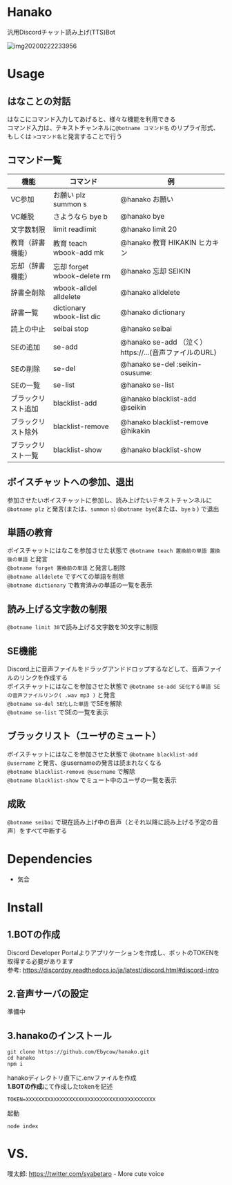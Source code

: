 # Hanako
汎用Discordチャット読み上げ(TTS)Bot

![img20200222233956](https://user-images.githubusercontent.com/18446038/75094313-4a370d80-55cd-11ea-9af1-71cec1bf1d20.png)

# Usage
## はなことの対話
はなこにコマンド入力してあげると、様々な機能を利用できる  
コマンド入力は、テキストチャンネルに`@botname コマンド名` のリプライ形式、もしくは `>コマンド名`と発言することで行う
## コマンド一覧

| 機能               | コマンド                    | 例                                                     |
|--------------------|-----------------------------|--------------------------------------------------------|
| VC参加             | お願い plz summon s         | @hanako お願い                                         |
| VC離脱             | さようなら bye b            | @hanako bye                                            |
| 文字数制限         | limit readlimit             | @hanako limit 20                                       |
| 教育（辞書機能）   | 教育 teach wbook-add mk     | @hanako 教育 HIKAKIN ヒカキン                          |
| 忘却（辞書機能）   | 忘却 forget wbook-delete rm | @hanako 忘却 SEIKIN                                    |
| 辞書全削除         | wbook-alldel alldelete      | @hanako alldelete                                      |
| 辞書一覧           | dictionary wbook-list dic   | @hanako dictionary                                     |
| 読上の中止         | seibai stop                 | @hanako seibai                                         |
| SEの追加           | se-add                      | @hanako se-add （泣く） https://...(音声ファイルのURL) |
| SEの削除           | se-del                      | @hanako se-del :seikin-osusume:                        |
| SEの一覧           | se-list                     | @hanako se-list                                        |
| ブラックリスト追加 | blacklist-add               | @hanako blacklist-add @seikin                          |
| ブラックリスト除外 | blacklist-remove            | @hanako blacklist-remove @hikakin                      |
| ブラックリスト一覧 | blacklist-show              | @hanako blacklist-show                                 |

## ボイスチャットへの参加、退出
参加させたいボイスチャットに参加し、読み上げたいテキストチャンネルに`@botname plz` と発言(または、`summon` `s`)
`@botname bye`(または、`bye` `b` ) で退出

## 単語の教育
ボイスチャットにはなこを参加させた状態で `@botname teach 置換前の単語 置換後の単語` と発言  
`@botname forget 置換前の単語` と発言し削除  
`@botname alldelete` ですべての単語を削除  
`@botname dictionary` で教育済みの単語の一覧を表示

## 読み上げる文字数の制限
`@botname limit 30`で読み上げる文字数を30文字に制限
 
## SE機能
Discord上に音声ファイルをドラッグアンドドロップするなどして、音声ファイルのリンクを作成する  
ボイスチャットにはなこを参加させた状態で `@botname se-add SE化する単語 SEの音声ファイルリンク( .wav mp3 )` と発言  
`@botname se-del SE化した単語` でSEを解除  
`@botname se-list` でSEの一覧を表示
 
## ブラックリスト（ユーザのミュート）
ボイスチャットにはなこを参加させた状態で `@botname blacklist-add @username` と発言、@usernameの発言は読まれなくなる  
`@botname blacklist-remove @username` で解除  
`@botname blacklist-show` でミュート中のユーザの一覧を表示
 
## 成敗
`@botname seibai` で現在読み上げ中の音声（とそれ以降に読み上げる予定の音声）をすべて中断する

# Dependencies
* 気合

# Install
## 1.BOTの作成
Discord Developer Portalよりアプリケーションを作成し、ボットのTOKENを取得する必要があります  
参考: https://discordpy.readthedocs.io/ja/latest/discord.html#discord-intro

## 2.音声サーバの設定
準備中

## 3.hanakoのインストール
```
git clone https://github.com/Ebycow/hanako.git
cd hanako
npm i
```

hanakoディレクトリ直下に.envファイルを作成  
**1.BOTの作成**にて作成したtokenを記述
```
TOKEN=XXXXXXXXXXXXXXXXXXXXXXXXXXXXXXXXXXXXXXXXXX
```

起動
```
node index
```

# VS.
喋太郎: https://twitter.com/syabetaro - More cute voice
